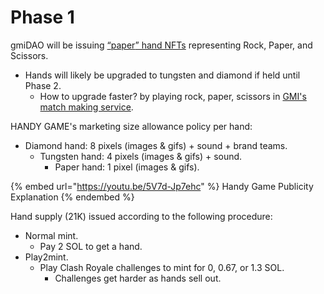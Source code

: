 # Phase 1

gmiDAO will be issuing [“](https://www.figma.com/file/5VvBffIY7XLeZbYD1UGPkG/GMI-Marketing?node-id=0%3A1)[paper](https://www.figma.com/file/5VvBffIY7XLeZbYD1UGPkG/GMI-Marketing?node-id=0%3A1)[” hand NFTs](https://www.figma.com/file/5VvBffIY7XLeZbYD1UGPkG/GMI-Marketing?node-id=0%3A1) representing Rock, Paper, and Scissors.​

* Hands will likely be upgraded to tungsten and diamond if held until Phase 2.​
  * How to upgrade faster? by playing rock, paper, scissors in [GMI's match making service](https://www.figma.com/file/rpfwRffddhrJo7LMduUrLU/GMI?node-id=0%3A1).​

HANDY GAME's marketing size allowance policy per hand:​

* Diamond hand: 8 pixels (images & gifs) +  sound + brand teams.​
  * Tungsten hand: 4 pixels (images & gifs) + sound.​
    * Paper hand: 1 pixel (images & gifs).​

{% embed url="https://youtu.be/5V7d-Jp7ehc" %}
Handy Game Publicity Explanation
{% endembed %}

Hand supply (21K) issued according to the following procedure:​

* Normal mint. ​
  * Pay 2 SOL to get a hand.​
* Play2mint. ​
  * Play Clash Royale challenges to mint for 0, 0.67, or 1.3 SOL.​
    * Challenges get harder as hands sell out.
